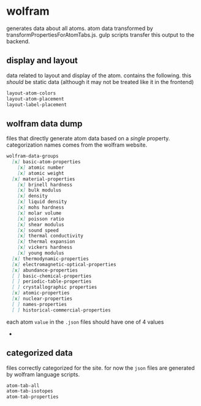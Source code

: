 # wolfram

generates data about all atoms. atom data transformed by transformPropertiesForAtomTabs.js. gulp scripts transfer this output to the backend.

## display and layout

data related to layout and display of the atom. contains the following. this *should* be static data (although it may not be treated like it in the frontend)

```md
layout-atom-colors
layout-atom-placement
layout-label-placement
```

## wolfram data dump

files that directly generate atom data based on a *single* property. categorization names comes from the wolfram website.

```md
wolfram-data-groups
  [x] basic-atom-properties
    [x] atomic number
    [x] atomic weight
  [x] material-properties
    [x] brinell hardness
    [x] bulk modulus
    [x] density
    [x] liquid density
    [x] mohs hardness
    [x] molar volume  
    [x] poisson ratio
    [x] shear modulus
    [x] sound speed
    [x] thermal conductivity
    [x] thermal expansion
    [x] vickers hardness
    [x] young modulus
  [x] thermodynamic-properties
  [x] electromagnetic-optical-properties
  [x] abundance-properties
  [ ] basic-chemical-properties
  [ ] periodic-table-properties
  [ ] crystallographic properties
  [x] atomic-properties
  [x] nuclear-properties
  [ ] names-properties
  [ ] historical-commercial-properties
```

each atom `value` in the `.json` files should have one of 4 values

- 

## categorized data

files correctly categorized for the site. for now the `json` files are generated by wolfram language scripts.

```md
atom-tab-all
atom-tab-isotopes
atom-tab-properties
```
